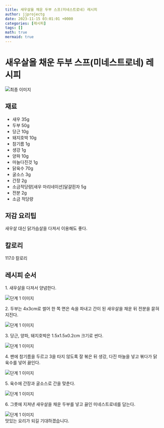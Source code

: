 ```yaml
---
title: 새우살을 채운 두부 스프(미네스트로네) 레시피
author: jjprojectg
date: 2023-11-15 03:01:01 +0000
categories: [레시피]
tags: []
math: true
mermaid: true
---
```

<meta name="og:type" content="website"/>
<meta charset="UTF-8"/>
<div class="header">
  <h1>새우살을 채운 두부 스프(미네스트로네) 레시피</h1>
</div>

<div class="container my-4">
  <div class="row">
    <div class="col-12 col-md-6">
      <div class="recipe-image">
        <img src="http://www.foodsafetykorea.go.kr/uploadimg/20141117/20141117053819_1416213499570.jpg" class="step-image" alt="최종 이미지"/>
      </div>
    </div>
    <div class="col-12 col-md-6">
      <div class="ingredients">
        <h2>재료</h2>
        <ul class="card">
          <li> 새우 35g </li>
          <li>  두부 50g </li>
          <li>  당근 10g </li>
          <li>  돼지호박 10g </li>
          <li>  참기름 1g </li>
          <li>  생강 1g </li>
          <li>  양파 10g </li>
          <li>  마늘다진것 1g </li>
          <li>  닭육수 70g </li>
          <li>  굴소스 3g </li>
          <li>  간장 2g </li>
          <li>  소금적당량[새우 마리네이션]달걀흰자 5g </li>
          <li>  전분 2g </li>
          <li>  소금 적당량 </li>
</ul>
      </div>
    </div>
    <div class="col-12 col-md-6">
      <div class="ingredients">
        <h2>저감 요리팁</h2>
        <div class="card"> 
          <p>
            새우살 대신 닭가슴살을 다져서 이용해도 좋다.
          </p>
        </div>
      </div>
      <div class="ingredients">
        <h2>칼로리</h2>
        <div class="card"> 
          <p>
            117.0 칼로리
          </p>
        </div>
      </div>
    </div>
  </div>

  <h2 class="my-4">레시피 순서</h2>
  <div class="card recipe-card">
    <div class="card-body recipe-step">
      <p class="card-text step-description">1. 새우살을 다져서 양념한다.</p>
      <img src="http://www.foodsafetykorea.go.kr/uploadimg/cook/1040-1.jpg" alt="단계 1 이미지" class="step-image"/>
    </div>
  </div>
  <div class="card recipe-card">
    <div class="card-body recipe-step">
      <p class="card-text step-description">2. 두부는 4x3cm로 썰어 한 쪽 면은 속을 파내고 간이 된 새우살을 채운 뒤 전분을 묻혀 지진다.</p>
      <img src="http://www.foodsafetykorea.go.kr/uploadimg/cook/1040-2.jpg" alt="단계 1 이미지" class="step-image"/>
    </div>
  </div>
  <div class="card recipe-card">
    <div class="card-body recipe-step">
      <p class="card-text step-description">3. 당근, 양파, 돼지호박은 1.5x1.5x0.2cm 크기로 썬다.</p>
      <img src="http://www.foodsafetykorea.go.kr/uploadimg/cook/1040-3.jpg" alt="단계 1 이미지" class="step-image"/>
    </div>
  </div>
  <div class="card recipe-card">
    <div class="card-body recipe-step">
      <p class="card-text step-description">4. 팬에 참기름을 두르고 3을 타지 않도록 잘 볶은 뒤 생강, 다진 마늘을 넣고 볶다가 닭육수를 넣어 끓인다.</p>
      <img src="http://www.foodsafetykorea.go.kr/uploadimg/cook/1040-4.jpg" alt="단계 1 이미지" class="step-image"/>
    </div>
  </div>
  <div class="card recipe-card">
    <div class="card-body recipe-step">
      <p class="card-text step-description">5. 육수에 간장과 굴소스로 간을 맞춘다.</p>
      <img src="http://www.foodsafetykorea.go.kr/uploadimg/cook/1040-5.jpg" alt="단계 1 이미지" class="step-image"/>
    </div>
  </div>
  <div class="card recipe-card">
    <div class="card-body recipe-step">
      <p class="card-text step-description">6. 그릇에 지져낸 새우살을 채운 두부를 넣고 끓인 미네스트로네를 담는다.</p>
      <img src="http://www.foodsafetykorea.go.kr/uploadimg/cook/1040-6.jpg" alt="단계 1 이미지" class="step-image"/>
    </div>
  </div>

</div>
맛있는 요리가 되길 기대하겠습니다.
